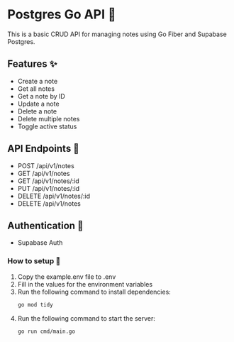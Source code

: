 # Postgres Go API 🌿

This is a basic CRUD API for managing notes using Go Fiber and Supabase Postgres.

## Features ✨

- Create a note
- Get all notes
- Get a note by ID
- Update a note
- Delete a note
- Delete multiple notes
- Toggle active status

## API Endpoints 🔗

- POST /api/v1/notes
- GET /api/v1/notes
- GET /api/v1/notes/:id
- PUT /api/v1/notes/:id
- DELETE /api/v1/notes/:id
- DELETE /api/v1/notes

## Authentication 🔑

- Supabase Auth

### How to setup 🧩

1. Copy the example.env file to .env
2. Fill in the values for the environment variables
3. Run the following command to install dependencies:
   ```bash
   go mod tidy
   ```
4. Run the following command to start the server:
   ```bash
   go run cmd/main.go
   ```
